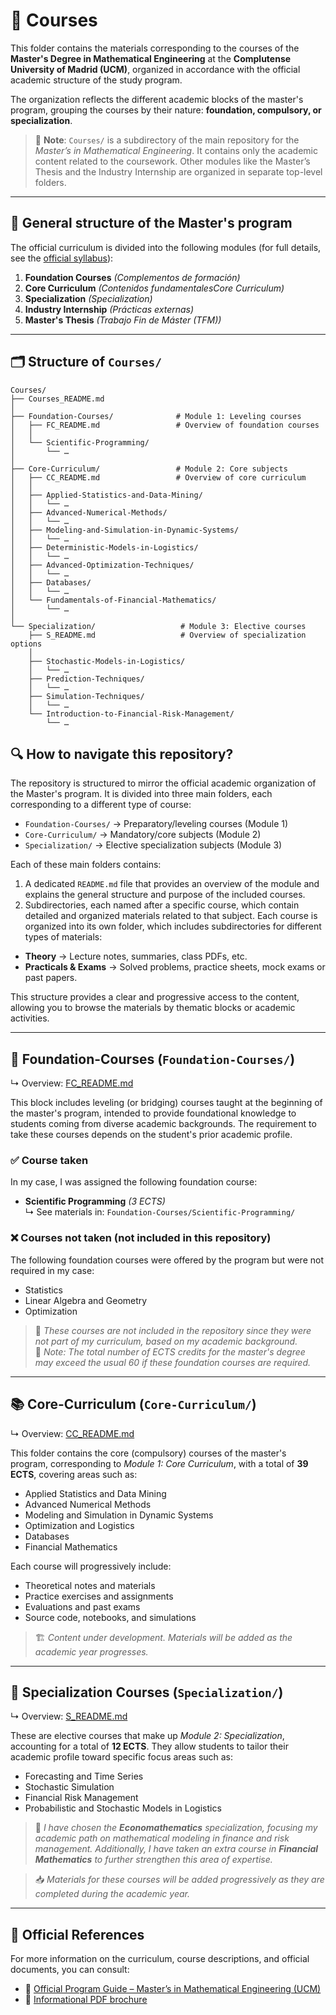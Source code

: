 # 📂 Courses

This folder contains the materials corresponding to the courses of the **Master's Degree in Mathematical Engineering** at the **Complutense University of Madrid (UCM)**, organized in accordance with the official academic structure of the study program.

The organization reflects the different academic blocks of the master's program, grouping the courses by their nature: **foundation, compulsory, or specialization**.

> 📁 **Note**: `Courses/` is a subdirectory of the main repository for the *Master’s in Mathematical Engineering*. It contains only the academic content related to the coursework. Other modules like the Master’s Thesis and the Industry Internship are organized in separate top-level folders.

---

## 🧱 General structure of the Master's program

The official curriculum is divided into the following modules (for full details, see the [official syllabus](https://www.ucm.es/estudios/master-ingenieriamatematica-plan)):

1. **Foundation Courses** *(Complementos de formación)*  
2. **Core Curriculum** *(Contenidos fundamentalesCore Curriculum)*  
3. **Specialization** *(Specialization)*  
4. **Industry Internship** *(Prácticas externas)*  
5. **Master's Thesis** *(Trabajo Fin de Máster (TFM))*  

---

## 🗂️ Structure of `Courses/`

```plaintext
Courses/
├── Courses_README.md
│
├── Foundation-Courses/              # Module 1: Leveling courses
│   ├── FC_README.md                 # Overview of foundation courses 
│   │
│   └── Scientific-Programming/      
│       └── …
│
├── Core-Curriculum/                 # Module 2: Core subjects
│   ├── CC_README.md                 # Overview of core curriculum
│   │
│   ├── Applied-Statistics-and-Data-Mining/
│   │   └── …
│   ├── Advanced-Numerical-Methods/
│   │   └── …
│   ├── Modeling-and-Simulation-in-Dynamic-Systems/
│   │   └── …
│   ├── Deterministic-Models-in-Logistics/
│   │   └── …
│   ├── Advanced-Optimization-Techniques/
│   │   └── …
│   ├── Databases/
│   │   └── …
│   └── Fundamentals-of-Financial-Mathematics/
│       └── …
│
└── Specialization/                   # Module 3: Elective courses
    ├── S_README.md                   # Overview of specialization options
    │
    ├── Stochastic-Models-in-Logistics/
    │   └── …
    ├── Prediction-Techniques/
    │   └── …
    ├── Simulation-Techniques/
    │   └── …
    └── Introduction-to-Financial-Risk-Management/
        └── …
```
## 🔍 How to navigate this repository?

The repository is structured to mirror the official academic organization of the Master's program. It is divided into three main folders, each corresponding to a different type of course:

- `Foundation-Courses/` → Preparatory/leveling courses (Module 1)
- `Core-Curriculum/` → Mandatory/core subjects (Module 2)
- `Specialization/` → Elective specialization subjects (Module 3)

Each of these main folders contains:

1. A dedicated `README.md` file that provides an overview of the module and explains the general structure and purpose of the included courses.
2. Subdirectories, each named after a specific course, which contain detailed and organized materials related to that subject.
Each course is organized into its own folder, which includes subdirectories for different types of materials:
- **Theory** → Lecture notes, summaries, class PDFs, etc.  
- **Practicals & Exams** → Solved problems, practice sheets, mock exams or past papers.

This structure provides a clear and progressive access to the content, allowing you to browse the materials by thematic blocks or academic activities.

---

## 🧩 Foundation-Courses (`Foundation-Courses/`)
↳ Overview: [FC_README.md](./Foundation-Courses/FC_README.md)

This block includes leveling (or bridging) courses taught at the beginning of the master's program, intended to provide foundational knowledge to students coming from diverse academic backgrounds. The requirement to take these courses depends on the student's prior academic profile.

### ✅ Course taken

In my case, I was assigned the following foundation course:

- **Scientific Programming** *(3 ECTS)*  
  ↳ See materials in: `Foundation-Courses/Scientific-Programming/`

### ❌ Courses not taken (not included in this repository)

The following foundation courses were offered by the program but were not required in my case:

- Statistics  
- Linear Algebra and Geometry  
- Optimization  

> 📝 *These courses are not included in the repository since they were not part of my curriculum, based on my academic background.*  
> 📌 *Note: The total number of ECTS credits for the master's degree may exceed the usual 60 if these foundation courses are required.*

---

## 📚 Core-Curriculum (`Core-Curriculum/`)
↳ Overview: [CC_README.md](./Core-Curriculum/CC_README.md)

This folder contains the core (compulsory) courses of the master's program, corresponding to *Module 1: Core Curriculum*, with a total of **39 ECTS**, covering areas such as:

- Applied Statistics and Data Mining  
- Advanced Numerical Methods  
- Modeling and Simulation in Dynamic Systems  
- Optimization and Logistics  
- Databases  
- Financial Mathematics  

Each course will progressively include:

- Theoretical notes and materials  
- Practice exercises and assignments  
- Evaluations and past exams  
- Source code, notebooks, and simulations

> 🏗️ *Content under development. Materials will be added as the academic year progresses.*

---

## 🧪 Specialization Courses (`Specialization/`)
↳ Overview: [S_README.md](./Specialization/S_README.md)

These are elective courses that make up *Module 2: Specialization*, accounting for a total of **12 ECTS**. They allow students to tailor their academic profile toward specific focus areas such as:

- Forecasting and Time Series  
- Stochastic Simulation  
- Financial Risk Management  
- Probabilistic and Stochastic Models in Logistics  

> 🎯 *I have chosen the **Economathematics** specialization, focusing my academic path on mathematical modeling in finance and risk management. Additionally, I have taken an extra course in **Financial Mathematics** to further strengthen this area of expertise.*

> 📥 *Materials for these courses will be added progressively as they are completed during the academic year.*

---

## 📎 Official References

For more information on the curriculum, course descriptions, and official documents, you can consult:

- 🔗 [Official Program Guide – Master’s in Mathematical Engineering (UCM)](https://www.ucm.es/estudios/master-ingenieriamatematica-plan)  
- 📄 [Informational PDF brochure](https://www.ucm.es/data/cont/docs/titulaciones/104.pdf)


